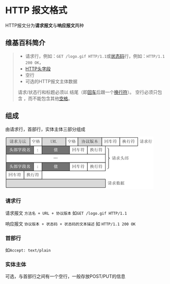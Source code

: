 # HTTP 报文格式

HTTP报文分为**请求报文**与**响应报文**两种

## 维基百科简介

> * 请求行，例如：`GET /logo.gif HTTP/1.1`或[状态码](https://zh.wikipedia.org/wiki/HTTP%E7%8A%B6%E6%80%81%E7%A0%81)行，例如：`HTTP/1.1 200 OK`，
> * [HTTP头字段](https://zh.wikipedia.org/wiki/HTTP%E5%A4%B4%E5%AD%97%E6%AE%B5)
> * 空行
> * 可选的HTTP报文主体数据
>
> 请求/状态行和标题必须以 结尾（即[回车](https://zh.wikipedia.org/wiki/%E5%9B%9E%E8%BB%8A)后跟一个[换行符](https://zh.wikipedia.org/wiki/%E6%8D%A2%E8%A1%8C%E7%AC%A6)）。 空行必须只包含 ，而不能包含其他[空格](https://zh.wikipedia.org/wiki/%E7%A9%BA%E6%A0%BC)。

## 组成

由请求行，首部行，实体主体三部分组成

![&#x8BF7;&#x6C42;&#x62A5;&#x6587;](https://raw.githubusercontent.com/hongzzz/blog/master/image/http%E8%AF%B7%E6%B1%82%E6%8A%A5%E6%96%87.png)

### 请求行

请求报文 `方法名 + URL + 协议版本` 如`GET /logo.gif HTTP/1.1`

响应报文 `协议版本 + 状态码 + 状态码的文本描述` 如 `HTTP/1.1 200 OK`

### 首部行

如`Accept: text/plain`

### 实体主体

可选，与首部行之间有一个空行，一般存放POST/PUT的信息


